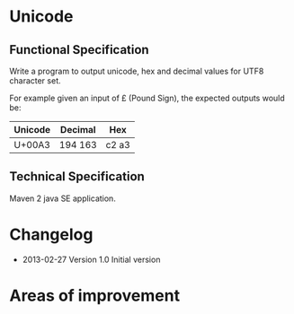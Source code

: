 # Unicode
## Functional Specification
Write a program to output unicode, hex and decimal values for UTF8 character set.

For example given an input of £ (Pound Sign), the expected outputs would be:

Unicode | Decimal | Hex
------- | ------- | ---
U+00A3 | 194 163 | c2 a3

## Technical Specification
Maven 2 java SE application.


# Changelog
* 2013-02-27 Version 1.0 Initial version

# Areas of improvement


